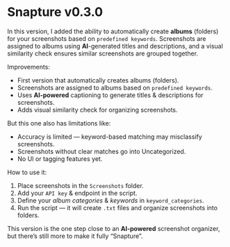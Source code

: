# Snapture v0.3.0

In this version, I added the ability to automatically create **albums** (folders) for your screenshots based on `predefined keywords`. Screenshots are assigned to albums using **AI**-generated titles and descriptions, and a visual similarity check ensures similar screenshots are grouped together.



Improvements:

- First version that automatically creates albums (folders).
- Screenshots are assigned to albums based on `predefined keywords`.
- Uses **AI-powered** captioning to generate titles & descriptions for screenshots.
- Adds visual similarity check for organizing screenshots.



But this one also has limitations like:

- Accuracy is limited — keyword-based matching may misclassify screenshots.
- Screenshots without clear matches go into Uncategorized.
- No UI or tagging features yet.



How to use it:

1. Place screenshots in the `Screenshots` folder.
2. Add your `API key` & endpoint in the script.
3. Define your *album categories* & *keywords* in `keyword_categories`.
4. Run the script — it will create `.txt` files and organize screenshots into folders.


This version is the one step close to an **AI-powered** screenshot organizer, but there’s still more to make it fully “Snapture”.




